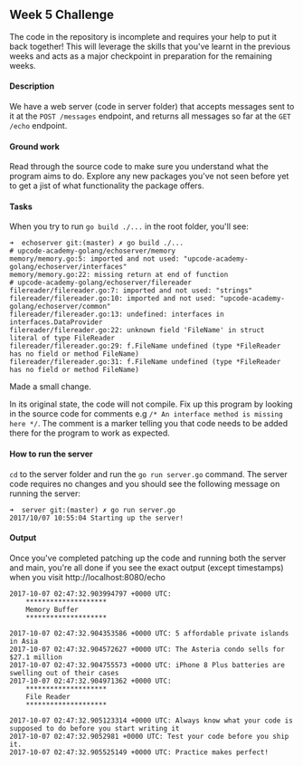 ## Week 5 Challenge
The code in the repository is incomplete and requires your help to put it back together! This will leverage the skills that you've learnt in the previous weeks and acts as a major checkpoint in preparation for the remaining weeks.

#### Description
We have a web server (code in server folder) that accepts messages sent to it at the `POST /messages` endpoint, and returns all messages so far at the `GET /echo` endpoint.

#### Ground work
Read through the source code to make sure you understand what the program aims to do. Explore any new packages you've not seen before yet to get a jist of what functionality the package offers.

#### Tasks
When you try to run `go build ./...` in the root folder, you'll see:
```
➜  echoserver git:(master) ✗ go build ./...
# upcode-academy-golang/echoserver/memory
memory/memory.go:5: imported and not used: "upcode-academy-golang/echoserver/interfaces"
memory/memory.go:22: missing return at end of function
# upcode-academy-golang/echoserver/filereader
filereader/filereader.go:7: imported and not used: "strings"
filereader/filereader.go:10: imported and not used: "upcode-academy-golang/echoserver/common"
filereader/filereader.go:13: undefined: interfaces in interfaces.DataProvider
filereader/filereader.go:22: unknown field 'FileName' in struct literal of type FileReader
filereader/filereader.go:29: f.FileName undefined (type *FileReader has no field or method FileName)
filereader/filereader.go:31: f.FileName undefined (type *FileReader has no field or method FileName)
```

Made a small change.

In its original state, the code will not compile. Fix up this program by looking in the source code for comments e.g `/* An interface method is missing here */`. The comment is a marker telling you that code needs to be added there for the program to work as expected.


#### How to run the server
`cd` to the server folder and run the `go run server.go` command. The server code requires no changes and you should see the following message on running the server:
```
➜  server git:(master) ✗ go run server.go
2017/10/07 10:55:04 Starting up the server!
```

#### Output
Once you've completed patching up the code and running both the server and main, you're all done if you see the exact output (except timestamps) when you visit http://localhost:8080/echo
```
2017-10-07 02:47:32.903994797 +0000 UTC: 
	********************
	Memory Buffer
	********************
	
2017-10-07 02:47:32.904353586 +0000 UTC: 5 affordable private islands in Asia
2017-10-07 02:47:32.904572627 +0000 UTC: The Asteria condo sells for $27.1 million
2017-10-07 02:47:32.904755573 +0000 UTC: iPhone 8 Plus batteries are swelling out of their cases
2017-10-07 02:47:32.904971362 +0000 UTC: 
	********************
	File Reader
	********************
	
2017-10-07 02:47:32.905123314 +0000 UTC: Always know what your code is supposed to do before you start writing it
2017-10-07 02:47:32.9052981 +0000 UTC: Test your code before you ship it.
2017-10-07 02:47:32.905525149 +0000 UTC: Practice makes perfect!
```